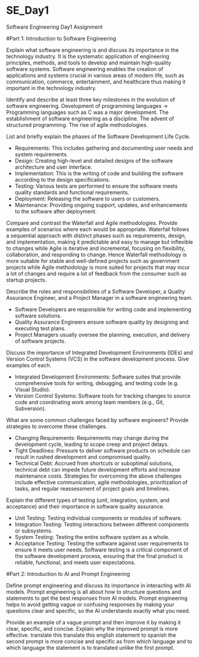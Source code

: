 # SE_Day1
Software Engineering Day1 Assignment

#Part 1: Introduction to Software Engineering

Explain what software engineering is and discuss its importance in the technology industry.
It is the systematic application of engineering principles, methods, and tools to develop and maintain high-quality software systems.
Software engineering enables the creation of applications and systems crucial in various areas of modern life, such as communication, commerce, entertainment, and healthcare thus making it important in the technology industry.

Identify and describe at least three key milestones in the evolution of software engineering.
Development of programming languages -> Programming languages such as C was a major development.
The establishment of software engineering as a discipline.
The advent of structured programming.
The rise of agile methodologies.

List and briefly explain the phases of the Software Development Life Cycle.
- Requirements: This includes gathering and documenting user needs and system requirements.
- Design: Creating high-level and detailed designs of the software architecture and user interface.
- Implementation: This is the writing of code and building the software according to the design specifications.
- Testing: Various tests are performed to ensure the software meets quality standards and functional requirements.
- Deployment: Releasing the software to users or customers.
- Maintenance: Providing ongoing support, updates, and enhancements to the software after deployment.

Compare and contrast the Waterfall and Agile methodologies. Provide examples of scenarios where each would be appropriate.
Waterfall follows a sequential approach with distinct phases such as requirements, design, and implementation, making it predictable and easy to manage but inflexible to changes
while Agile is iterative and incremental, focusing on flexibility, collaboration, and responding to change. Hence Waterfall methodology is more suitable for stable and well-defined projects such as government projects while Agile methodology is more suited for projects that may incur a lot of changes and require a lot of feedback from the consumer such as startup projects.

Describe the roles and responsibilities of a Software Developer, a Quality Assurance Engineer, and a Project Manager in a software engineering team.
  - Software Developers are responsible for writing code and implementing software solutions.
  - Quality Assurance Engineers ensure software quality by designing and executing test plans.
  - Project Managers usually oversee the planning, execution, and delivery of software projects.

Discuss the importance of Integrated Development Environments (IDEs) and Version Control Systems (VCS) in the software development process. Give examples of each.
  - Integrated Development Environments: Software suites that provide comprehensive tools for writing, debugging, and testing code (e.g. Visual Studio).
  - Version Control Systems: Software tools for tracking changes to source code and coordinating work among team members (e.g., Git, Subversion).

What are some common challenges faced by software engineers? Provide strategies to overcome these challenges.
  - Changing Requirements: Requirements may change during the development cycle, leading to scope creep and project delays.
  - Tight Deadlines: Pressure to deliver software products on schedule can result in rushed development and compromised quality.
  - Technical Debt: Accrued from shortcuts or suboptimal solutions, technical debt can impede future development efforts and increase maintenance costs.
Strategies for overcoming the above challenges include effective communication, agile methodologies, prioritization of tasks, and regular reassessment of project goals and timelines.

Explain the different types of testing (unit, integration, system, and acceptance) and their importance in software quality assurance.
  - Unit Testing: Testing individual components or modules of software.
  - Integration Testing: Testing interactions between different components or subsystems.
  - System Testing: Testing the entire software system as a whole.
  - Acceptance Testing: Testing the software against user requirements to ensure it meets user needs.
Software testing is a critical component of the software development process, ensuring that the final product is reliable, functional, and meets user expectations. 

#Part 2: Introduction to AI and Prompt Engineering


Define prompt engineering and discuss its importance in interacting with AI models.
Prompt engineering is all about how to structure questions and statements to get the best responses from AI models. 
Prompt engineering helps to avoid getting vague or confusing responses by making your questions clear and specific, so the AI understands exactly what you need.

Provide an example of a vague prompt and then improve it by making it clear, specific, and concise. Explain why the improved prompt is more effective.
translate this
translate this english statement to spanish
the second prompt is more concise and specific as from which language and to which language the statement is to translated unlike the first prompt.

